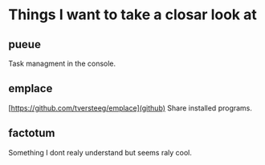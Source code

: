 # Things I want to take a closar look at

## pueue
Task managment in the console.

## emplace
[https://github.com/tversteeg/emplace](github)
Share installed programs.


## factotum
Something I dont realy understand but seems raly cool.
